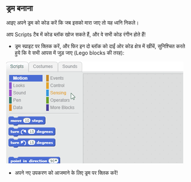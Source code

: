 ## ड्रम बनाना

आइए अपने ड्रम को कोड करें कि जब इसको मारा जाए तो यह ध्वनि निकले।

आप Scripts टैब में कोड ब्लॉक खोज सकते हैं, और वे सभी कोड रंगीन होते हैं!

+ ड्रम स्प्राइट पर क्लिक करें, और फिर इन दो ब्लॉक को दाईं ओर कोड क्षेत्र में खींचें, सुनिश्चित करते हुये कि वे सभी आपस में जुड़ जाए (Lego blocks की तरह):

![स्क्रीनशॉट](images/connect-block.gif)

+ अपने नए उपकरण को आजमाने के लिए ड्रम पर क्लिक करें!